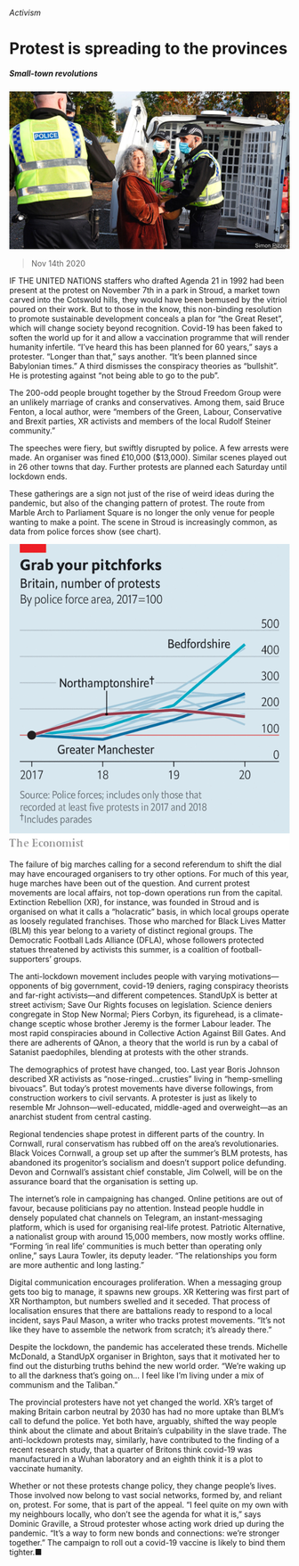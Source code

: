 ###### Activism

# Protest is spreading to the provinces 

##### Small-town revolutions 

![image](images/20201114_BRP001.jpg) 

> Nov 14th 2020 

IF THE UNITED NATIONS staffers who drafted Agenda 21 in 1992 had been present at the protest on November 7th in a park in Stroud, a market town carved into the Cotswold hills, they would have been bemused by the vitriol poured on their work. But to those in the know, this non-binding resolution to promote sustainable development conceals a plan for “the Great Reset”, which will change society beyond recognition. Covid-19 has been faked to soften the world up for it and allow a vaccination programme that will render humanity infertile. “I’ve heard this has been planned for 60 years,” says a protester. “Longer than that,” says another. “It’s been planned since Babylonian times.” A third dismisses the conspiracy theories as “bullshit”. He is protesting against “not being able to go to the pub”.

The 200-odd people brought together by the Stroud Freedom Group were an unlikely marriage of cranks and conservatives. Among them, said Bruce Fenton, a local author, were “members of the Green, Labour, Conservative and Brexit parties, XR activists and members of the local Rudolf Steiner community.”


The speeches were fiery, but swiftly disrupted by police. A few arrests were made. An organiser was fined £10,000 ($13,000). Similar scenes played out in 26 other towns that day. Further protests are planned each Saturday until lockdown ends.

These gatherings are a sign not just of the rise of weird ideas during the pandemic, but also of the changing pattern of protest. The route from Marble Arch to Parliament Square is no longer the only venue for people wanting to make a point. The scene in Stroud is increasingly common, as data from police forces show (see chart).

![image](images/20201114_BRC276_0.png) 


The failure of big marches calling for a second referendum to shift the dial may have encouraged organisers to try other options. For much of this year, huge marches have been out of the question. And current protest movements are local affairs, not top-down operations run from the capital. Extinction Rebellion (XR), for instance, was founded in Stroud and is organised on what it calls a “holacratic” basis, in which local groups operate as loosely regulated franchises. Those who marched for Black Lives Matter (BLM) this year belong to a variety of distinct regional groups. The Democratic Football Lads Alliance (DFLA), whose followers protected statues threatened by activists this summer, is a coalition of football-supporters’ groups.

The anti-lockdown movement includes people with varying motivations—opponents of big government, covid-19 deniers, raging conspiracy theorists and far-right activists—and different competences. StandUpX is better at street activism; Save Our Rights focuses on legislation. Science deniers congregate in Stop New Normal; Piers Corbyn, its figurehead, is a climate-change sceptic whose brother Jeremy is the former Labour leader. The most rapid conspiracies abound in Collective Action Against Bill Gates. And there are adherents of QAnon, a theory that the world is run by a cabal of Satanist paedophiles, blending at protests with the other strands.

The demographics of protest have changed, too. Last year Boris Johnson described XR activists as “nose-ringed…crusties” living in “hemp-smelling bivouacs”. But today’s protest movements have diverse followings, from construction workers to civil servants. A protester is just as likely to resemble Mr Johnson—well-educated, middle-aged and overweight—as an anarchist student from central casting.

Regional tendencies shape protest in different parts of the country. In Cornwall, rural conservatism has rubbed off on the area’s revolutionaries. Black Voices Cornwall, a group set up after the summer’s BLM protests, has abandoned its progenitor’s socialism and doesn’t support police defunding. Devon and Cornwall’s assistant chief constable, Jim Colwell, will be on the assurance board that the organisation is setting up.

The internet’s role in campaigning has changed. Online petitions are out of favour, because politicians pay no attention. Instead people huddle in densely populated chat channels on Telegram, an instant-messaging platform, which is used for organising real-life protest. Patriotic Alternative, a nationalist group with around 15,000 members, now mostly works offline. “Forming ‘in real life’ communities is much better than operating only online,” says Laura Towler, its deputy leader. “The relationships you form are more authentic and long lasting.”

Digital communication encourages proliferation. When a messaging group gets too big to manage, it spawns new groups. XR Kettering was first part of XR Northampton, but numbers swelled and it seceded. That process of localisation ensures that there are battalions ready to respond to a local incident, says Paul Mason, a writer who tracks protest movements. “It’s not like they have to assemble the network from scratch; it’s already there.”

Despite the lockdown, the pandemic has accelerated these trends. Michelle McDonald, a StandUpX organiser in Brighton, says that it motivated her to find out the disturbing truths behind the new world order. “We’re waking up to all the darkness that’s going on… I feel like I’m living under a mix of communism and the Taliban.”

The provincial protesters have not yet changed the world. XR’s target of making Britain carbon neutral by 2030 has had no more uptake than BLM’s call to defund the police. Yet both have, arguably, shifted the way people think about the climate and about Britain’s culpability in the slave trade. The anti-lockdown protests may, similarly, have contributed to the finding of a recent research study, that a quarter of Britons think covid-19 was manufactured in a Wuhan laboratory and an eighth think it is a plot to vaccinate humanity.

Whether or not these protests change policy, they change people’s lives. Those involved now belong to vast social networks, formed by, and reliant on, protest. For some, that is part of the appeal. “I feel quite on my own with my neighbours locally, who don’t see the agenda for what it is,” says Dominic Graville, a Stroud protester whose acting work dried up during the pandemic. “It’s a way to form new bonds and connections: we’re stronger together.” The campaign to roll out a covid-19 vaccine is likely to bind them tighter.■

